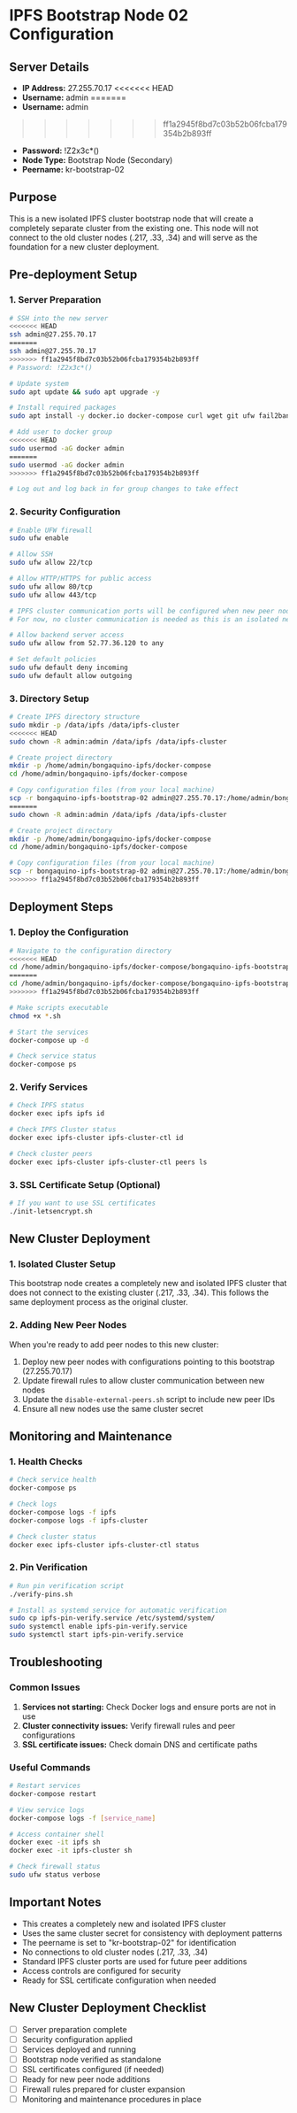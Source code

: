 # IPFS Bootstrap Node 02 Configuration

## Server Details
- **IP Address:** 27.255.70.17
<<<<<<< HEAD
- **Username:** admin
=======
- **Username:** admin
>>>>>>> ff1a2945f8bd7c03b52b06fcba179354b2b893ff
- **Password:** !Z2x3c*()
- **Node Type:** Bootstrap Node (Secondary)
- **Peername:** kr-bootstrap-02

## Purpose
This is a new isolated IPFS cluster bootstrap node that will create a completely separate cluster from the existing one. This node will not connect to the old cluster nodes (.217, .33, .34) and will serve as the foundation for a new cluster deployment.

## Pre-deployment Setup

### 1. Server Preparation
```bash
# SSH into the new server
<<<<<<< HEAD
ssh admin@27.255.70.17
=======
ssh admin@27.255.70.17
>>>>>>> ff1a2945f8bd7c03b52b06fcba179354b2b893ff
# Password: !Z2x3c*()

# Update system
sudo apt update && sudo apt upgrade -y

# Install required packages
sudo apt install -y docker.io docker-compose curl wget git ufw fail2ban

# Add user to docker group
<<<<<<< HEAD
sudo usermod -aG docker admin
=======
sudo usermod -aG docker admin
>>>>>>> ff1a2945f8bd7c03b52b06fcba179354b2b893ff

# Log out and log back in for group changes to take effect
```

### 2. Security Configuration
```bash
# Enable UFW firewall
sudo ufw enable

# Allow SSH
sudo ufw allow 22/tcp

# Allow HTTP/HTTPS for public access
sudo ufw allow 80/tcp
sudo ufw allow 443/tcp

# IPFS cluster communication ports will be configured when new peer nodes are added
# For now, no cluster communication is needed as this is an isolated new cluster

# Allow backend server access
sudo ufw allow from 52.77.36.120 to any

# Set default policies
sudo ufw default deny incoming
sudo ufw default allow outgoing
```

### 3. Directory Setup
```bash
# Create IPFS directory structure
sudo mkdir -p /data/ipfs /data/ipfs-cluster
<<<<<<< HEAD
sudo chown -R admin:admin /data/ipfs /data/ipfs-cluster

# Create project directory
mkdir -p /home/admin/bongaquino-ipfs/docker-compose
cd /home/admin/bongaquino-ipfs/docker-compose

# Copy configuration files (from your local machine)
scp -r bongaquino-ipfs-bootstrap-02 admin@27.255.70.17:/home/admin/bongaquino-ipfs/docker-compose/
=======
sudo chown -R admin:admin /data/ipfs /data/ipfs-cluster

# Create project directory
mkdir -p /home/admin/bongaquino-ipfs/docker-compose
cd /home/admin/bongaquino-ipfs/docker-compose

# Copy configuration files (from your local machine)
scp -r bongaquino-ipfs-bootstrap-02 admin@27.255.70.17:/home/admin/bongaquino-ipfs/docker-compose/
>>>>>>> ff1a2945f8bd7c03b52b06fcba179354b2b893ff
```

## Deployment Steps

### 1. Deploy the Configuration
```bash
# Navigate to the configuration directory
<<<<<<< HEAD
cd /home/admin/bongaquino-ipfs/docker-compose/bongaquino-ipfs-bootstrap-02
=======
cd /home/admin/bongaquino-ipfs/docker-compose/bongaquino-ipfs-bootstrap-02
>>>>>>> ff1a2945f8bd7c03b52b06fcba179354b2b893ff

# Make scripts executable
chmod +x *.sh

# Start the services
docker-compose up -d

# Check service status
docker-compose ps
```

### 2. Verify Services
```bash
# Check IPFS status
docker exec ipfs ipfs id

# Check IPFS Cluster status
docker exec ipfs-cluster ipfs-cluster-ctl id

# Check cluster peers
docker exec ipfs-cluster ipfs-cluster-ctl peers ls
```

### 3. SSL Certificate Setup (Optional)
```bash
# If you want to use SSL certificates
./init-letsencrypt.sh
```

## New Cluster Deployment

### 1. Isolated Cluster Setup
This bootstrap node creates a completely new and isolated IPFS cluster that does not connect to the existing cluster (.217, .33, .34). This follows the same deployment process as the original cluster.

### 2. Adding New Peer Nodes
When you're ready to add peer nodes to this new cluster:
1. Deploy new peer nodes with configurations pointing to this bootstrap (27.255.70.17)
2. Update firewall rules to allow cluster communication between new nodes
3. Update the `disable-external-peers.sh` script to include new peer IDs
4. Ensure all new nodes use the same cluster secret

## Monitoring and Maintenance

### 1. Health Checks
```bash
# Check service health
docker-compose ps

# Check logs
docker-compose logs -f ipfs
docker-compose logs -f ipfs-cluster

# Check cluster status
docker exec ipfs-cluster ipfs-cluster-ctl status
```

### 2. Pin Verification
```bash
# Run pin verification script
./verify-pins.sh

# Install as systemd service for automatic verification
sudo cp ipfs-pin-verify.service /etc/systemd/system/
sudo systemctl enable ipfs-pin-verify.service
sudo systemctl start ipfs-pin-verify.service
```

## Troubleshooting

### Common Issues
1. **Services not starting:** Check Docker logs and ensure ports are not in use
2. **Cluster connectivity issues:** Verify firewall rules and peer configurations
3. **SSL certificate issues:** Check domain DNS and certificate paths

### Useful Commands
```bash
# Restart services
docker-compose restart

# View service logs
docker-compose logs -f [service_name]

# Access container shell
docker exec -it ipfs sh
docker exec -it ipfs-cluster sh

# Check firewall status
sudo ufw status verbose
```

## Important Notes
- This creates a completely new and isolated IPFS cluster
- Uses the same cluster secret for consistency with deployment patterns
- The peername is set to "kr-bootstrap-02" for identification
- No connections to old cluster nodes (.217, .33, .34)
- Standard IPFS cluster ports are used for future peer additions
- Access controls are configured for security
- Ready for SSL certificate configuration when needed

## New Cluster Deployment Checklist
- [ ] Server preparation complete
- [ ] Security configuration applied
- [ ] Services deployed and running
- [ ] Bootstrap node verified as standalone
- [ ] SSL certificates configured (if needed)
- [ ] Ready for new peer node additions
- [ ] Firewall rules prepared for cluster expansion
- [ ] Monitoring and maintenance procedures in place 